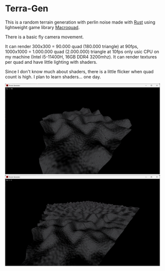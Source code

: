 # Terra-Gen

This is a random terrain generation with perlin noise made with [Rust](https://www.rust-lang.org/) using lightweight game library [Macroquad](https://macroquad.rs/).

There is a basic fly camera movement.

It can render 300x300 = 90.000 quad (180.000 triangle) at 90fps, 1000x1000 = 1.000.000 quad (2.000.000) triangle at 10fps only usic CPU on my machine (Intel i5-11400H, 16GB DDR4 3200mhz). It can render textures per quad and have little lighting with shaders.

Since I don't know much about shaders, there is a little flicker when quad count is high. I plan to learn shaders... one day.

![](utils/terrain-gen1.png)
![](utils/terrain-gen2.png)
